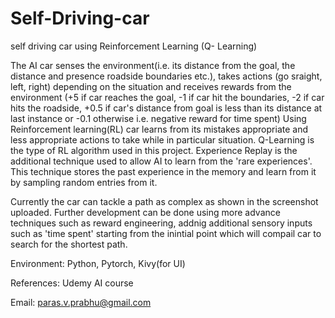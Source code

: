 # Self-Driving-car
self driving car using Reinforcement Learning (Q- Learning)

The AI car senses the environment(i.e. its distance from the goal, the distance and presence roadside boundaries etc.), takes actions 
(go sraight, left, right) depending on the situation and receives rewards from the environment (+5 if car reaches the goal, -1 if car 
hit the boundaries, -2 if car hits the roadside, +0.5 if car's distance from goal is less than its distance at last instance or -0.1 
otherwise i.e. negative reward for time spent)
Using Reinforcement learning(RL) car learns from its mistakes appropriate and less appropriate actions to take  while in particular 
situation. Q-Learning is the type of RL algorithm used in this project.
Experience Replay is the additional technique used to allow AI to learn from the 'rare experiences'. This technique stores the 
past experience in the memory and learn from it by sampling random entries from it.

Currently the car can tackle a path as complex as shown in the screenshot uploaded. Further development can be done using more advance 
techniques such as reward engineering, addnig additional sensory inputs such as 'time spent' starting from the inintial point which 
will compail car to search for the shortest path.

Environment: Python, Pytorch, Kivy(for UI)

References: Udemy AI course

Email: paras.v.prabhu@gmail.com
